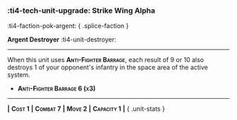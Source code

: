 ### :ti4-tech-unit-upgrade: **Strike Wing Alpha**
:ti4-faction-pok-argent:
{ .splice-faction }

**Argent Destroyer** :ti4-unit-destroyer:

---

When this unit uses <span style="font-variant:small-caps">**Anti-Fighter Barrage**</span>, each result of 9 or 10 also destroys 1 of your opponent's infantry in the space area of the active system.

* <span style="font-variant:small-caps">**Anti-Fighter Barrage 6 (x3)**</span>

---

__|__ <span style="font-variant:small-caps;white-space: nowrap;">**Cost 1**</span> __|__ <span style="font-variant:small-caps;white-space: nowrap;">**Combat 7**</span> __|__ <span style="font-variant:small-caps;white-space: nowrap;">**Move 2**</span> __|__ <span style="font-variant:small-caps;white-space: nowrap;">**Capacity 1**</span> __|__
{ .unit-stats }

